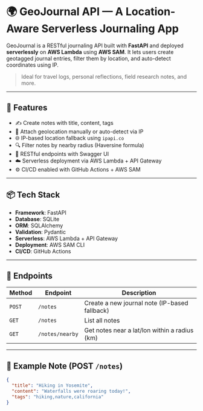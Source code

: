 # 🌍 GeoJournal API — A Location-Aware Serverless Journaling App

GeoJournal is a RESTful journaling API built with **FastAPI** and deployed **serverlessly** on **AWS Lambda** using **AWS SAM**. It lets users create geotagged journal entries, filter them by location, and auto-detect coordinates using IP.

> Ideal for travel logs, personal reflections, field research notes, and more.

---

## 🚀 Features

- ✍️ Create notes with title, content, tags
- 📍 Attach geolocation manually or auto-detect via IP
- 🌐 IP-based location fallback using `ipapi.co`
- 🔍 Filter notes by nearby radius (Haversine formula)
- 📄 RESTful endpoints with Swagger UI
- ☁️ Serverless deployment via AWS Lambda + API Gateway
- ⚙️ CI/CD enabled with GitHub Actions + AWS SAM

---

## 📦 Tech Stack

- **Framework**: FastAPI
- **Database**: SQLite
- **ORM**: SQLAlchemy
- **Validation**: Pydantic
- **Serverless**: AWS Lambda + API Gateway
- **Deployment**: AWS SAM CLI
- **CI/CD**: GitHub Actions

---

## 📁 Endpoints

| Method | Endpoint         | Description |
|--------|------------------|-------------|
| `POST` | `/notes`         | Create a new journal note (IP-based fallback) |
| `GET`  | `/notes`         | List all notes |
| `GET`  | `/notes/nearby`  | Get notes near a lat/lon within a radius (km) |

---

## 🧪 Example Note (POST `/notes`)

```json
{
  "title": "Hiking in Yosemite",
  "content": "Waterfalls were roaring today!",
  "tags": "hiking,nature,california"
}
